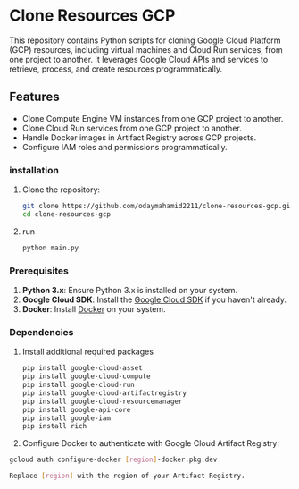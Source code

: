 # Clone Resources GCP

This repository contains Python scripts for cloning Google Cloud Platform (GCP) resources, including virtual machines and Cloud Run services, from one project to another. It leverages Google Cloud APIs and services to retrieve, process, and create resources programmatically.

## Features

- Clone Compute Engine VM instances from one GCP project to another.
- Clone Cloud Run services from one GCP project to another.
- Handle Docker images in Artifact Registry across GCP projects.
- Configure IAM roles and permissions programmatically.
  
### installation
1. Clone the repository:
   ```bash
   git clone https://github.com/odaymahamid2211/clone-resources-gcp.git
   cd clone-resources-gcp

2. run
   ```bash
   python main.py

### Prerequisites

1. **Python 3.x**: Ensure Python 3.x is installed on your system.
2. **Google Cloud SDK**: Install the [Google Cloud SDK](https://cloud.google.com/sdk/docs/install) if you haven't already.
3. **Docker**: Install [Docker](https://docs.docker.com/get-docker/) on your system.
   
### Dependencies

1. Install additional required packages
   ```bash
   pip install google-cloud-asset
   pip install google-cloud-compute
   pip install google-cloud-run
   pip install google-cloud-artifactregistry
   pip install google-cloud-resourcemanager
   pip install google-api-core
   pip install google-iam
   pip install rich


2. Configure Docker to authenticate with Google Cloud Artifact Registry:
  ```bash
  gcloud auth configure-docker [region]-docker.pkg.dev

  Replace [region] with the region of your Artifact Registry.
   
